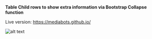 **Table Child rows to show extra information via Bootstrap Collapse function**

Live version: https://mediabots.github.io/

![alt text](https://i.imgur.com/ealErbt.png "Screenhot of 'Bootstrap Table child rows'") 



